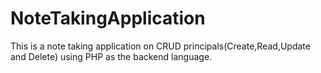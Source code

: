 # NoteTakingApplication
This is a note taking application on CRUD principals(Create,Read,Update and Delete) using PHP as the backend language.

